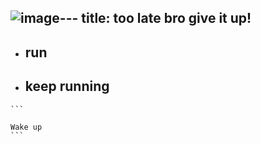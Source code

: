 ![image](https://github.com/user-attachments/assets/c79bc31d-ef85-4eb2-bb74-4caf3e79444f)---
title: too late bro give it up!
---

- ## run
- ## keep running

````
```

Wake up
```
````


